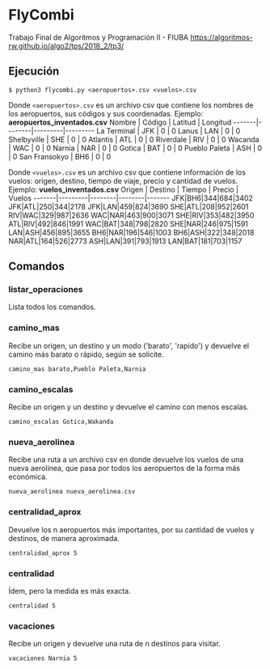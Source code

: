 # FlyCombi
Trabajo Final de Algoritmos y Programación II - FIUBA
https://algoritmos-rw.github.io/algo2/tps/2018_2/tp3/

## Ejecución

```
$ python3 flycombi.py <aeropuertos>.csv <vuelos>.csv
```
Donde ```<aeropuertos>.csv``` es un archivo csv que contiene los nombres de los aeropuertos, sus códigos y sus coordenadas.
Ejemplo: **aeropuertos_inventados.csv**
Nombre | Código | Latitud | Longitud
-------|--------|---------|---------
La Terminal	| JFK	| 0	| 0
Lanus	| LAN	| 0	| 0
Shelbyville	| SHE	| 0	| 0
Atlantis | ATL | 0 | 0
Riverdale	| RIV	| 0	| 0
Wacanda	| WAC	| 0	| 0
Narnia | NAR | 0 | 0
Gotica | BAT | 0 | 0
Pueblo Paleta | ASH	| 0	| 0
San Fransokyo	| BH6	| 0	| 0

Donde ```<vuelos>.csv``` es un archivo csv que contiene información de los vuelos: origen, destino, tiempo de viaje, precio y cantidad de vuelos.
Ejemplo: **vuelos_inventados.csv**
Origen | Destino | Tiempo | Precio | Vuelos
-------|---------|--------|--------|-------
JFK|BH6|344|684|3402
JFK|ATL|250|344|2178
JFK|LAN|459|824|3690
SHE|ATL|208|952|2601
RIV|WAC|329|987|2636
WAC|NAR|463|900|3071
SHE|RIV|353|482|3950
ATL|RIV|492|846|1991
WAC|BAT|348|798|2820
SHE|NAR|246|975|1591
LAN|ASH|456|895|3655
BH6|NAR|196|546|1003
BH6|ASH|322|348|2018
NAR|ATL|164|526|2773
ASH|LAN|391|793|1913
LAN|BAT|181|703|1157

## Comandos

### listar_operaciones
Lista todos los comandos.

### camino_mas
Recibe un origen, un destino y un modo ('barato', 'rapido') y devuelve el camino más barato o rápido, según se solicite.
```
camino_mas barato,Pueblo Paleta,Narnia
```

### camino_escalas
Recibe un origen y un destino y devuelve el camino con menos escalas.
```
camino_escalas Gotica,Wakanda
```

### nueva_aerolinea
Recibe una ruta a un archivo csv en donde devuelve los vuelos de una nueva aerolínea, que pasa por todos los aeropuertos de la forma más económica.
```
nueva_aerolinea nueva_aerolinea.csv
```

### centralidad_aprox
Devuelve los n aeropuertos más importantes, por su cantidad de vuelos y  destinos, de manera aproximada.
```
centralidad_aprox 5
```

### centralidad
Ídem, pero la medida es más exacta.
```
centralidad 5
```

### vacaciones 
Recibe un origen y devuelve una ruta de n destinos para visitar.
```
vacaciones Narnia 5
```
